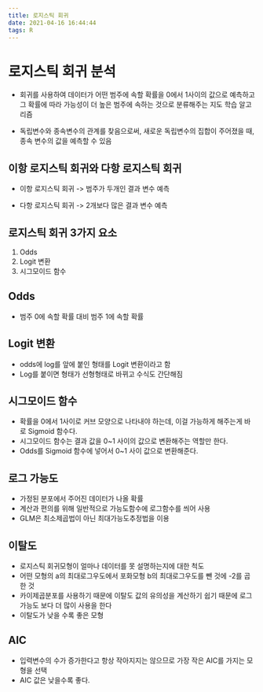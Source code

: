 ```yaml
---
title: 로지스틱 회귀
date: 2021-04-16 16:44:44
tags: R
---
```


# 로지스틱 회귀 분석

- 회귀를 사용하여 데이터가 어떤 범주에 속할 확률을 0에서 1사이의 값으로 예측하고 그 확률에 따라 가능성이 더 높은 범주에 속하는 것으로 분류해주는 지도 학습 알고리즘

- 독립변수와 종속변수의 관계를 찾음으로써, 새로운 독립변수의 집합이 주어졌을 때, 종속 변수의 값을 예측할 수 있음

## 이항 로지스틱 회귀와 다항 로지스틱 회귀

- 이항 로지스틱 회귀
    -> 범주가 두개인 결과 변수 예측
  
- 다항 로지스틱 회귀
    -> 2개보다 많은 결과 변수 예측
  
## 로지스틱 회귀 3가지 요소

1) Odds
2) Logit 변환
3) 시그모이드 함수

## Odds

- 범주 0에 속할 확률 대비 범주 1에 속할 확률

## Logit 변환

- odds에 log를 앞에 붙인 형태를 Logit 변환이라고 함
- Log를 붙이면 형태가 선형형태로 바뀌고 수식도 간단해짐

## 시그모이드 함수

- 확률을 0에서 1사이로 커브 모양으로 나타내야 하는데, 이걸 가능하게 해주는게 바로 Sigmoid 함수다.
- 시그모이드 함수는 결과 값을 0~1 사이의 값으로 변환해주는 역할만 한다.
- Odds를 Sigmoid 함수에 넣어서 0~1 사이 값으로 변환해준다.

## 로그 가능도

- 가정된 분포에서 주어진 데이터가 나올 확률
- 계산과 편의를 위해 일반적으로 가능도함수에 로그함수를 씌어 사용
- GLM은 최소제곱법이 아닌 최대가능도추정법을 이용

## 이탈도

- 로지스틱 회귀모형이 얼마나 데이터를 못 설명하는지에 대한 척도
- 어떤 모형의 a의 최대로그우도에서 포화모형 b의 최대로그우도를 뺀 것에 -2를 곱한 것
- 카이제곱분포를 사용하기 때문에 이탈도 값의 유의성을 계산하기 쉽기 때문에 로그가능도 보다 더 많이 사용을 한다
- 이탈도가 낮을 수록 좋은 모형

## AIC

- 입력변수의 수가 증가한다고 항상 작아지지는 않으므로 가장 작은 AIC를 가지는 모형을 선택
- AIC 값은 낮을수록 좋다.